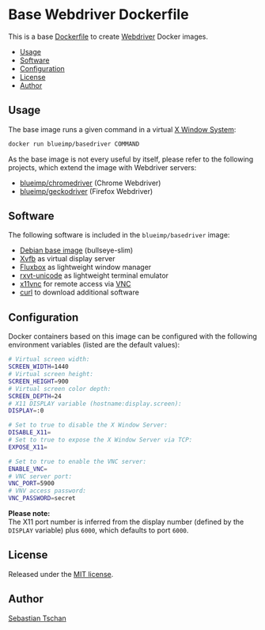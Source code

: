 # Base Webdriver Dockerfile

This is a base [Dockerfile](https://docs.docker.com/engine/reference/builder/)
to create [Webdriver](https://www.w3.org/TR/webdriver/) Docker images.

- [Usage](#usage)
- [Software](#software)
- [Configuration](#configuration)
- [License](#license)
- [Author](#author)

## Usage

The base image runs a given command in a virtual
[X Window System](https://en.wikipedia.org/wiki/X_Window_System):

```sh
docker run blueimp/basedriver COMMAND
```

As the base image is not every useful by itself, please refer to the following
projects, which extend the image with Webdriver servers:

- [blueimp/chromedriver](https://github.com/blueimp/chromedriver) (Chrome
  Webdriver)
- [blueimp/geckodriver](https://github.com/blueimp/geckodriver) (Firefox
  Webdriver)

## Software

The following software is included in the `blueimp/basedriver` image:

- [Debian base image](https://hub.docker.com/_/debian) (bullseye-slim)
- [Xvfb](https://en.wikipedia.org/wiki/Xvfb) as virtual display server
- [Fluxbox](https://en.wikipedia.org/wiki/Fluxbox) as lightweight window manager
- [rxvt-unicode](https://en.wikipedia.org/wiki/Rxvt) as lightweight terminal
  emulator
- [x11vnc](https://en.wikipedia.org/wiki/X11vnc) for remote access via
  [VNC](https://en.wikipedia.org/wiki/Virtual_Network_Computing)
- [curl](https://en.wikipedia.org/wiki/CURL) to download additional software

## Configuration

Docker containers based on this image can be configured with the following
environment variables (listed are the default values):

```sh
# Virtual screen width:
SCREEN_WIDTH=1440
# Virtual screen height:
SCREEN_HEIGHT=900
# Virtual screen color depth:
SCREEN_DEPTH=24
# X11 DISPLAY variable (hostname:display.screen):
DISPLAY=:0

# Set to true to disable the X Window Server:
DISABLE_X11=
# Set to true to expose the X Window Server via TCP:
EXPOSE_X11=

# Set to true to enable the VNC server:
ENABLE_VNC=
# VNC server port:
VNC_PORT=5900
# VNV access password:
VNC_PASSWORD=secret
```

**Please note:**  
The X11 port number is inferred from the display number (defined by the
`DISPLAY` variable) plus `6000`, which defaults to port `6000`.

## License

Released under the [MIT license](https://opensource.org/licenses/MIT).

## Author

[Sebastian Tschan](https://blueimp.net/)
